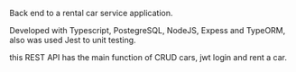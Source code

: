Back end to a rental car service application.

Developed with Typescript, PostegreSQL, NodeJS, Expess and TypeORM, also was used Jest to unit testing.

this REST API has the main function of CRUD cars, jwt login and rent a car.

